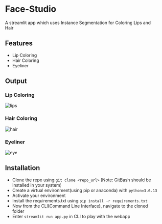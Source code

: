 # Face-Studio
A streamlit app which uses Instance Segmentation for Coloring Lips and Hair

## Features
- Lip Coloring<br>
- Hair Coloring<br>
- Eyeliner<br>

## Output
### Lip Coloring

![lips](https://user-images.githubusercontent.com/52783742/145670516-7f269055-ca21-4815-af74-046551e7b69b.png)

### Hair Coloring

![hair](https://user-images.githubusercontent.com/52783742/145670538-ed6f38a7-c29c-43c1-8dfe-098bdcdcc78d.png)

### Eyeliner

![eye](https://user-images.githubusercontent.com/52783742/145670735-aa07435f-a641-4de9-8718-6fa84477a928.png)


## Installation
- Clone the repo using ```git clone <repo_url>``` (Note: GitBash should be installed in your system)
- Create a virtual environment(using pip or anaconda) with ```python=3.6.13```
- Activate your environment
- Install the requirements.txt using ```pip install -r requirements.txt```
- Now from the CLI(Command Line Interface), navigate to the cloned folder
- Enter ```streamlit run app.py``` in CLI to play with the webapp
